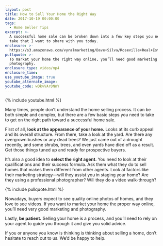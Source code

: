 ```yaml
---
layout: post
title: How to Sell Your Home the Right Way
date: 2017-10-19 00:00:00
tags:
  - Home Seller Tips
excerpt: >-
  A successful home sale can be broken down into a few key steps you need to
  take that I want to share with you today.
enclosure: >-
  https://s3.amazonaws.com/vyralmarketing/Dave+Silva/Roseville+Real+Estate+The+basics+to+listing+your+home+successfully-1.mp4
pullquote: >-
  To market your home the right way online, you’ll need good marketing and
  photography.
enclosure_type: video/mp4
enclosure_time:
use_youtube_image: true
youtube_alternate_image:
youtube_code: wDkvVArDNnY
---
```



{% include youtube.html %}

Many times, people don’t understand the home selling process. It can be both simple and complex, but there are a few basic steps you need to take to get on the right path toward a successful home sale. &nbsp;

First of all, **look at the appearance of your home.** Looks at its curb appeal and its overall structure. From there, take a look at the yard. Are there any overgrown bushes or any dead trees? We just came out of a drought recently, and some shrubs, trees, and even yards have died off as a result. Get those things tuned up and ready for prospective buyers.

It’s also a good idea to **select the right agent.** You need to look at their qualifications and their success formula. Ask them what they do to sell homes that makes them different from other agents. Look at factors like their marketing strategy—will they assist you in staging your home? Are they using a professional photographer? Will they do a video walk-through?

{% include pullquote.html %}

Nowadays, buyers expect to see quality online photos of homes, and they love to see videos. If you want to market your home the proper way online, you’ll need very good marketing and photography.

Lastly, **be patient.** Selling your home is a process, and you’ll need to rely on your agent to guide you through it and give you solid advice.

If you or anyone you know is thinking is thinking about selling a home, don’t hesitate to reach out to us. We’d be happy to help.